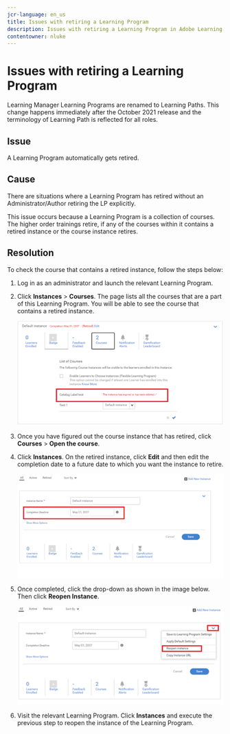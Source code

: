 ```yaml
---
jcr-language: en_us
title: Issues with retiring a Learning Program
description: Issues with retiring a Learning Program in Adobe Learning Manager
contentowner: nluke
---
```



# Issues with retiring a Learning Program

Learning Manager Learning Programs are renamed to Learning Paths. This change happens immediately after the October 2021 release and the terminology of Learning Path is reflected for all roles.

## Issue

A Learning Program automatically gets retired.

## Cause

There are situations where a Learning Program has retired without an Administrator/Author retiring the LP explicitly.

This issue occurs because a Learning Program is a collection of courses. The higher order trainings retire, if any of the courses within it contains a retired instance or the course instance retires.

## Resolution

To check the course that contains a retired instance, follow the steps below:

1. Log in as an administrator and launch the relevant Learning Program.  

1. Click **Instances** > **Courses**. The page lists all the courses that are a part of this Learning Program. You will be able to see the course that contains a retired instance. 

   ![](assets/retired-instance.png)

1. Once you have figured out the course instance that has retired, click **Courses** > **Open the course**.   

1. Click **Instances**. On the retired instance, click **Edit** and then edit the completion date to a future date to which you want the instance to retire. 

   ![](assets/completion-date.png)

1. Once completed, click the drop-down as shown in the image below. Then click **Reopen Instance**.

   ![](assets/re-open-instance.png)

1. Visit the relevant Learning Program. Click **Instances** and execute the previous step to reopen the instance of the Learning Program.

